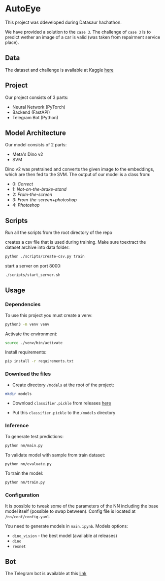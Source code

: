 # AutoEye

This project was ddeveloped during Datasaur hachathon.

We have provided a solution to the `case 3`. The challenge of `case 3` is to predict wether an image of a car is valid (was taken from repairment service place).

## Data

The dataset and challenge is available at Kaggle [here](https://www.kaggle.com/competitions/case3-datasaur-photo/overview)

## Project

Our project consists of 3 parts:

- Neural Network (PyTorch)
- Backend (FastAPI)
- Telegram Bot (Python)

## Model Architecture

Our model consists of 2 parts:

- Meta's Dino v2
- SVM

Dino v2 was pretrained and converts the given image to the embeddings, which are then fed to the SVM.
The output of our model is a class from:

- 0: _*Correct*_
- 1: _*Not-on-the-brake-stand*_
- 2: _*From-the-screen*_
- 3: _*From-the-screen+photoshop*_
- 4: _*Photoshop*_

## Scripts

Run all the scripts from the root directory of the repo

creates a csv file that is used during training. Make sure toextract the dataset archive into data folder:

```sh
python ./scripts/create-csv.py train
```

start a server on port 8000:

```sh
./scripts/start_server.sh
```

## Usage

### Dependencies

To use this project you must create a venv:

```sh
python3 -m venv venv
```

Activate the environment:

```sh
source ./venv/bin/activate
```

Install requirements:

```sh
pip install -r requirements.txt
```

### Download the files

- Create directory `/models` at the root of the project:

```sh
mkdir models
```

- Download `classifier.pickle` from releases [here](https://github.com/CommanderXA/AutoEye/releases/tag/multiclass)

- Put this `classifier.pickle` to the `/models` directory

### Inference

To generate test predictions:

```sh
python nn/main.py
```

To validate model with sample from train dataset:

```sh
python nn/evaluate.py
```

To train the model:

```sh
python nn/train.py
```

### Configuration

It is possible to tweak some of the parameters of the NN including the base model itself (possible to swap between).
Config file is located at `/nn/conf/config.yaml`.

You need to generate models in `main.ipynb`.
Models options:

- `dino_vision` - the best model (available at releases)
- `dino`
- `resnet`

## Bot

The Telegram bot is available at this [link](https://t.me/AutoEyeBot)
